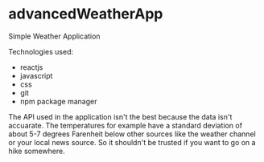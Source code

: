 # advancedWeatherApp
Simple Weather Application

Technologies used: 
- reactjs
- javascript
- css
- git
- npm package manager

The API used in the application isn't the best because the data isn't accuarate. The temperatures for example have a standard deviation of about 5-7 degrees Farenheit below other sources like the weather channel or your local news source. So it shouldn't be trusted if you want to go on a hike somewhere. 
